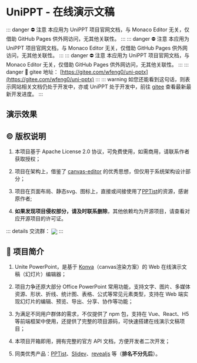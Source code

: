 # UniPPT - 在线演示文稿

<backTop />


::: danger ⛔ 注意
本应用为 UniPPT 项目官网文档，与 Monaco Editor 无关，仅借助 GitHub Pages 供外网访问，无其他关联性。
:::
::: danger ⛔ 注意
本应用为 UniPPT 项目官网文档，与 Monaco Editor 无关，仅借助 GitHub Pages 供外网访问，无其他关联性。
:::
::: danger ⛔ 注意
本应用为 UniPPT 项目官网文档，与 Monaco Editor 无关，仅借助 GitHub Pages 供外网访问，无其他关联性。
:::
::: danger 🔗 gitee 地址： [https://gitee.com/wfeng0/uni-pptx](https://gitee.com/wfeng0/uni-pptx)
:::
::: warning 如您还能看到这句话，则表示网站相关文档仍处于开发中，亦或 UniPPT 处于开发中，前往 [gitee](https://gitee.com/wfeng0/uni-pptx) 查看最新最新开发进度。
:::

## 演示效果


## © 版权说明

1. 本项目基于 Apache License 2.0 协议，可免费使用，如需商用，请联系作者获取授权；

2. 项目在架构上，借鉴了 [canvas-editor](https://hufe.club/canvas-editor-docs/) 的优秀思想，但仅用于系统架构设计部分；

3. 项目在页面布局、静态svg、图标上，直接或间接使用了[PPTist](https://pipipi-pikachu.github.io/PPTist/)的资源，感谢原作者;

4. **如果发现项目侵权部分，请及时联系删除**，其他依赖均为开源项目，请查看对应开源项目的许可证。

::: details 交流群：
<img align='center' src="/user.png" />
:::

## 📖 项目简介

1. Unite PowerPoint，是基于 [Konva](http://konvajs-doc.bluehymn.com/docs/)（canvas渲染方案）的 Web 在线演示文稿（幻灯片）编辑器；

2. 项目力争还原大部分 Office PowerPoint 常用功能，支持文字、图片、多媒体资源、形状、折线、统计图、表格、公式等常见元素类型，支持在 Web 端实现幻灯片的编辑、预览、导出、分享、协作等功能；

3. 为满足不同用户群体的需求，不仅提供了 npm 包，支持在 Vue、React、H5 等前端框架中使用，还提供了完整的项目源码，可快速搭建在线演示文稿项目；

4. 本项目开箱即用，拥有完整的官方 API 文档，方便开发者二次开发；

5. 同类优秀产品：[PPTist](https://pipipi-pikachu.github.io/PPTist/)、[Slidev](https://sli.dev/)、[revealjs](https://revealjs.com/) 等（**排名不分先后**）。